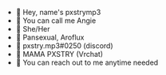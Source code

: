 - 🍫 Hey, name's pxstrymp3 
- 🥀 You can call me Angie
- 🤡 She/Her
- 🍰 Pansexual, Aroflux
- 🌹 pxstry.mp3#0250 (discord)
- 🍓 MAMA PXSTRY (Vrchat)
- 💌 You can reach out to me anytime needed 

<!---
pxstrymp3/pxstrymp3 is a ✨ special ✨ repository because its `README.md` (this file) appears on your GitHub profile.
You can click the Preview link to take a look at your changes.
--->
